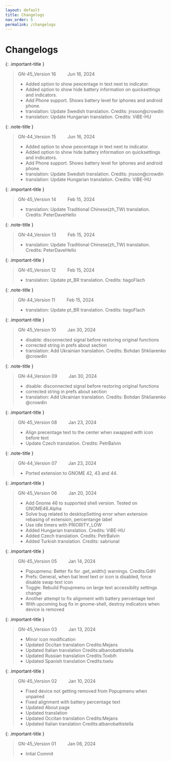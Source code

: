 ```yaml
---
layout: default
title: Changelogs
nav_order: 5
permalink: /changelogs
---
```


# Changelogs

{: .important-title }
> GN-45_Version 16 &emsp;&emsp; Jun 16, 2024
> * Added option to show pexcentage in text next to indicator.
> * Added option to show hide battery information on quicksettings and indicators.
> * Add Phone support. Shows battery level for iphones and android phone.
> * translation: Update Swedish translation. Credits: jnsson@crowdin
> * translation: Update Hungarian translation. Credits: ViBE-HU

{: .note-title }
> GN-44_Version 15 &emsp;&emsp; Jun 16, 2024
> * Added option to show pexcentage in text next to indicator.
> * Added option to show hide battery information on quicksettings and indicators.
> * Add Phone support. Shows battery level for iphones and android phone.
> * translation: Update Swedish translation. Credits: jnsson@crowdin
> * translation: Update Hungarian translation. Credits: ViBE-HU

{: .important-title }
> GN-45_Version 14 &emsp;&emsp; Feb 15, 2024
> * translation: Update Traditional Chinese(zh_TW) translation. Credits: PeterDaveHello

{: .note-title }
> GN-44_Version 13 &emsp;&emsp; Feb 15, 2024 
> * translation: Update Traditional Chinese(zh_TW) translation. Credits: PeterDaveHello

{: .important-title }
> GN-45_Version 12 &emsp;&emsp; Feb 15, 2024
> * translation: Update pt_BR translation. Credits: tiagoFlach


{: .note-title }
> GN-44_Version 11 &emsp;&emsp; Feb 15, 2024 
> * translation: Update pt_BR translation. Credits: tiagoFlach


{: .important-title }
> GN-45_Version 10 &emsp;&emsp; Jan 30, 2024
> * disable: disconnected signal before restoring original functions
> * corrected string in prefs about section
> * translation: Add Ukrainian translation. Credits: Bohdan Shkliarenko @crowdin


{: .note-title }
> GN-44_Version 09 &emsp;&emsp; Jan 30, 2024 
> * disable: disconnected signal before restoring original functions
> * corrected string in prefs about section
> * translation: Add Ukrainian translation. Credits: Bohdan Shkliarenko @crowdin


{: .important-title }
> GN-45_Version 08 &emsp;&emsp; Jan 23, 2024
> * Align precentage text to the center when swapped with icon before text
> * Update Czech translation. Credits: PetrBalvin


{: .note-title }
> GN-44_Version 07 &emsp;&emsp; Jan 23, 2024 
> * Ported extension to GNOME 42, 43 and 44.


{: .important-title }
> GN-45_Version 06 &emsp;&emsp; Jan 20, 2024
> * Add Gnome 46 to supported shell version. Tested on GNOME46.Alpha
> * Solve bug related to desktopSetting error when extension rebasing of extension, percentange label
> * Use idle timers with PRIORITY_LOW
> * Added Hungarian translation. Credits: ViBE-HU
> * Added Czech translation. Credits: PetrBalvin
> * Added Turkish translation. Credits: sabriunal


{: .important-title }
> GN-45_Version 05 &emsp;&emsp; Jan 14, 2024
> * Popupmenu: Better fix for .get_width() warnings. Credits:GdH
> * Prefs: General, when bat level text or icon is disabled, force disable swap text icon
> * Toggle: Rebuild Popupmenu on large text accessiblity settings change
> * Another attempt to fix alignment with battery percentage text
> * With upcoming bug fix in gnome-shell, destroy indicators when device is removed


{: .important-title }
> GN-45_Version 03 &emsp;&emsp; Jan 13, 2024
> * Minor icon modification
> * Updated Occitan translation Credits:Mejans
> * Updated Italian translation Credits:albanobattistella
> * Updated Russian translation Credits:Toxblh
> * Updated Spanish translation Credits:txelu


{: .important-title }
> GN-45_Version 02 &emsp;&emsp; Jan 10, 2024
> * Fixed device not getting removed from Popupmenu when unpaired
> * Fixed alignment with battery percentage text
> * Updated About page
> * Updated translation
> * Updated Occitan translation Credits:Mejans
> * Updated Italian translation Credits:albanobattistella


{: .important-title }
> GN-45_Version 01 &emsp;&emsp; Jan 06, 2024 
> * Intial Commit


